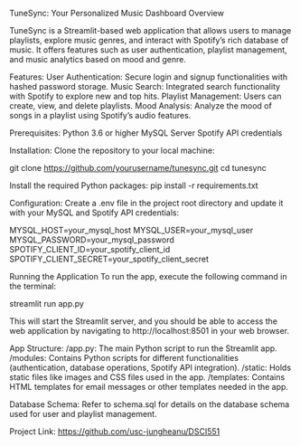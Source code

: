 TuneSync: Your Personalized Music Dashboard Overview

TuneSync is a Streamlit-based web application that allows users to manage playlists, explore music genres, and interact with Spotify’s rich database of music. It offers features such as user authentication, playlist management, and music analytics based on mood and genre.
 
Features:
User Authentication: Secure login and signup functionalities with hashed password storage.
Music Search: Integrated search functionality with Spotify to explore new and top hits.
Playlist Management: Users can create, view, and delete playlists.
Mood Analysis: Analyze the mood of songs in a playlist using Spotify’s audio features.

Prerequisites:
Python 3.6 or higher
MySQL Server
Spotify API credentials

Installation:
Clone the repository to your local machine:
 

git clone https://github.com/yourusername/tunesync.git
cd tunesync

Install the required Python packages:
pip install -r requirements.txt

Configuration:
Create a .env file in the project root directory and update it with your MySQL and Spotify API credentials:
 
MYSQL_HOST=your_mysql_host
MYSQL_USER=your_mysql_user
MYSQL_PASSWORD=your_mysql_password
SPOTIFY_CLIENT_ID=your_spotify_client_id
SPOTIFY_CLIENT_SECRET=your_spotify_client_secret

Running the Application
To run the app, execute the following command in the terminal:
 
streamlit run app.py

This will start the Streamlit server, and you should be able to access the web application by navigating to http://localhost:8501 in your web browser.
 
App Structure:
/app.py: The main Python script to run the Streamlit app.
/modules: Contains Python scripts for different functionalities (authentication, database operations, Spotify API integration).
/static: Holds static files like images and CSS files used in the app.
/templates: Contains HTML templates for email messages or other templates needed in the app.

Database Schema:
Refer to schema.sql for details on the database schema used for user and playlist management.
  
Project Link: https://github.com/usc-jungheanu/DSCI551
